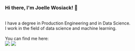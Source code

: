 ### Hi there, I'm Joelle Wosiack! 👋

<br>
I have a degree in Production Engineering and in Data Science. 
<br>
I work in the field of data science and machine learning.
<br>
<br>
You can find me here:

<div>
  <a href="https://www.linkedin.com/in/joellewosiack/" target="_blank"><img src="https://img.shields.io/badge/LinkedIn-0077B5?style=for-the-badge&logo=linkedin&logoColor=white" target="_black"></a>
  <a href="mailto:jojoelle.wosiack@gmail.com" target="_blank"><img src="https://img.shields.io/badge/Gmail-D14836?style=for-the-badge&logo=gmail&logoColor=white" target="_black"></a>
</div>
